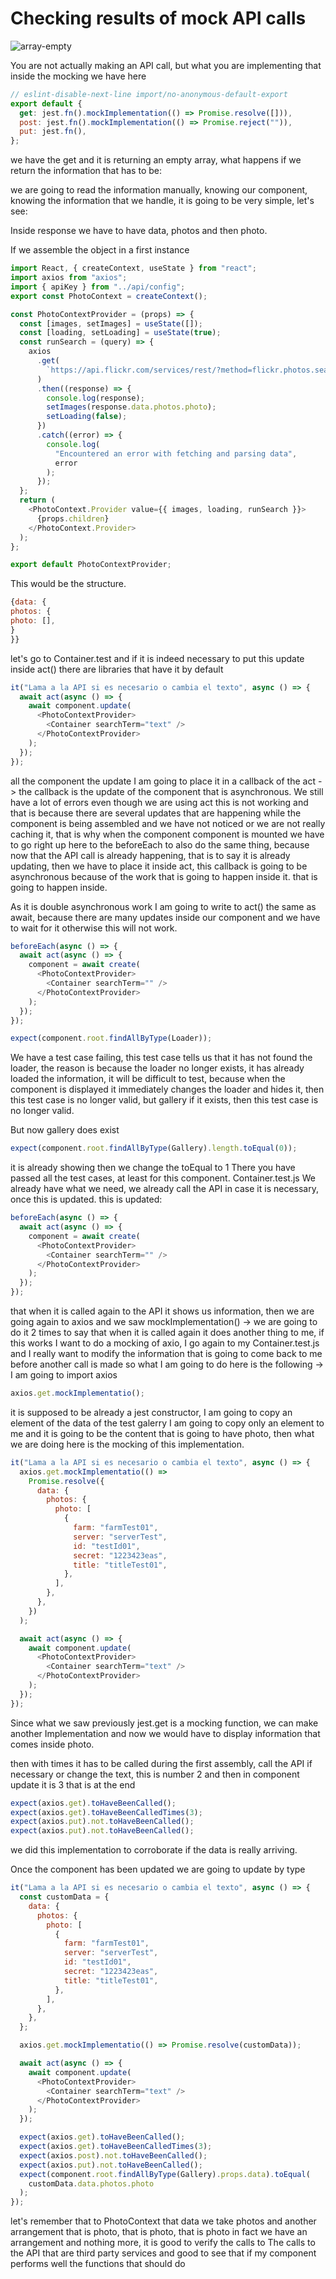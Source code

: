 # Checking results of mock API calls

![array-empty](../images/array-empty.png)

You are not actually making an API call, but what you are implementing
that inside the mocking we have here

```js
// eslint-disable-next-line import/no-anonymous-default-export
export default {
  get: jest.fn().mockImplementation(() => Promise.resolve([])),
  post: jest.fn().mockImplementation(() => Promise.reject("")),
  put: jest.fn(),
};
```

we have the get and it is returning an empty array, what happens if we return the information that has to be:

we are going to read the information manually, knowing our component, knowing the information that we handle, it is going to be very simple, let's see:

Inside response we have to have data, photos and then photo.

If we assemble the object in a first instance

```js
import React, { createContext, useState } from "react";
import axios from "axios";
import { apiKey } from "../api/config";
export const PhotoContext = createContext();

const PhotoContextProvider = (props) => {
  const [images, setImages] = useState([]);
  const [loading, setLoading] = useState(true);
  const runSearch = (query) => {
    axios
      .get(
        `https://api.flickr.com/services/rest/?method=flickr.photos.search&api_key=${apiKey}&tags=${query}&per_page=24&format=json&nojsoncallback=1`
      )
      .then((response) => {
        console.log(response);
        setImages(response.data.photos.photo);
        setLoading(false);
      })
      .catch((error) => {
        console.log(
          "Encountered an error with fetching and parsing data",
          error
        );
      });
  };
  return (
    <PhotoContext.Provider value={{ images, loading, runSearch }}>
      {props.children}
    </PhotoContext.Provider>
  );
};

export default PhotoContextProvider;
```

This would be the structure.

```js
{data: {
photos: {
photo: [],
}
}}
```

let's go to Container.test and if it is indeed necessary to put this update inside act()
there are libraries that have it by default

```js
it("Lama a la API si es necesario o cambia el texto", async () => {
  await act(async () => {
    await component.update(
      <PhotoContextProvider>
        <Container searchTerm="text" />
      </PhotoContextProvider>
    );
  });
});
```

all the component the update I am going to place it in a callback of the act -> the callback
is the update of the component that is asynchronous. We still have a lot of errors even though we are using act this is not working and that is because there are several updates that are happening while the component is being assembled and we have not noticed or we are not really caching it, that is why when the component
component is mounted we have to go right up here to the beforeEach to also do the same thing, because now that the API call is already happening, that is to say it is already updating, then we have to place it inside act, this callback is going to be asynchronous because of the work that is going to happen inside it.
that is going to happen inside.

As it is double asynchronous work I am going to write to act() the same as await, because there are many updates inside our component and we have to wait for it otherwise this will not work.

```js
beforeEach(async () => {
  await act(async () => {
    component = await create(
      <PhotoContextProvider>
        <Container searchTerm="" />
      </PhotoContextProvider>
    );
  });
});
```

```js
expect(component.root.findAllByType(Loader));
```

We have a test case failing, this test case tells us that it has not found the loader, the reason is because the loader no longer exists, it has already loaded the information, it will be difficult to test, because when the component is displayed it immediately changes the loader and hides it, then this test case is no longer valid, but gallery if it exists, then this test case is no longer valid.

But now gallery does exist

```js
expect(component.root.findAllByType(Gallery).length.toEqual(0));
```

it is already showing then we change the toEqual to 1
There you have passed all the test cases, at least for this component.
Container.test.js
We already have what we need, we already call the API in case it is necessary, once this is updated.
this is updated:

```js
beforeEach(async () => {
  await act(async () => {
    component = await create(
      <PhotoContextProvider>
        <Container searchTerm="" />
      </PhotoContextProvider>
    );
  });
});
```

that when it is called again to the API it shows us information, then we are going again
to axios and we saw mockImplementation() -> we are going to do it 2 times to say that when it is called again it does another thing to me, if this works I want to do a mocking of axio, I go again to my Container.test.js and I really want to modify the information
that is going to come back to me before another call is made so what I am going to do here is the following -> I am going to import axios

```js
axios.get.mockImplementatio();
```

it is supposed to be already a jest constructor, I am going to copy an element of the data of the test
galerry I am going to copy only an element to me and it is going to be the content that is going to have
photo, then what we are doing here is the mocking of this implementation.

```js
it("Lama a la API si es necesario o cambia el texto", async () => {
  axios.get.mockImplementatio(() =>
    Promise.resolve({
      data: {
        photos: {
          photo: [
            {
              farm: "farmTest01",
              server: "serverTest",
              id: "testId01",
              secret: "1223423eas",
              title: "titleTest01",
            },
          ],
        },
      },
    })
  );

  await act(async () => {
    await component.update(
      <PhotoContextProvider>
        <Container searchTerm="text" />
      </PhotoContextProvider>
    );
  });
});
```

Since what we saw previously jest.get is a mocking function, we can make another
Implementation and now we would have to display information that comes inside photo.

then with times it has to be called during the first assembly, call the API if necessary or change the text, this is number 2 and then in component update it is 3
that is at the end

```js
expect(axios.get).toHaveBeenCalled();
expect(axios.get).toHaveBeenCalledTimes(3);
expect(axios.put).not.toHaveBeenCalled();
expect(axios.put).not.toHaveBeenCalled();
```

we did this implementation to corroborate if the data is really arriving.

Once the component has been updated we are going to update by type

```js
it("Lama a la API si es necesario o cambia el texto", async () => {
  const customData = {
    data: {
      photos: {
        photo: [
          {
            farm: "farmTest01",
            server: "serverTest",
            id: "testId01",
            secret: "1223423eas",
            title: "titleTest01",
          },
        ],
      },
    },
  };

  axios.get.mockImplementatio(() => Promise.resolve(customData));

  await act(async () => {
    await component.update(
      <PhotoContextProvider>
        <Container searchTerm="text" />
      </PhotoContextProvider>
    );
  });

  expect(axios.get).toHaveBeenCalled();
  expect(axios.get).toHaveBeenCalledTimes(3);
  expect(axios.post).not.toHaveBeenCalled();
  expect(axios.put).not.toHaveBeenCalled();
  expect(component.root.findAllByType(Gallery).props.data).toEqual(
    customData.data.photos.photo
  );
});
```

let's remember that to PhotoContext that data we take photos and another arrangement that is photo, that is photo, that is photo in fact we have an arrangement and nothing more, it is good to verify the calls to The calls to the API that are third party services and good to see that if my component performs well the functions that should do
